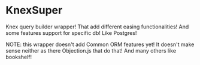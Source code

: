 # KnexSuper

Knex query builder wrapper! That add different easing functionalities! And some features support for specific db! Like Postgres!

NOTE: this wrapper doesn't add Common ORM features yet! It doesn't make sense neither as there Objection.js that do that! And many others like bookshelf!
